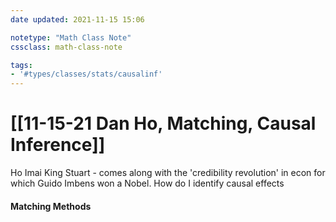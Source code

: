 ```yaml
---
date updated: 2021-11-15 15:06

notetype: "Math Class Note"
cssclass: math-class-note

tags: 
- '#types/classes/stats/causalinf'
---
```


# [[11-15-21 Dan Ho, Matching, Causal Inference]]

Ho Imai King Stuart - comes along with the 'credibility revolution' in econ for which Guido Imbens won a Nobel. How do I identify causal effects

#### Matching Methods